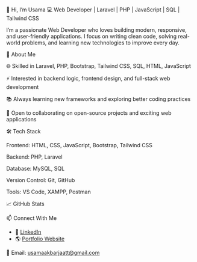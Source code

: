 👋 Hi, I’m Usama
💻 Web Developer | Laravel | PHP | JavaScript | SQL | Tailwind CSS

I’m a passionate Web Developer who loves building modern, responsive, and user-friendly applications.
I focus on writing clean code, solving real-world problems, and learning new technologies to improve every day.

🚀 About Me

🌐 Skilled in Laravel, PHP, Bootstrap, Tailwind CSS, SQL, HTML, JavaScript

⚡ Interested in backend logic, frontend design, and full-stack web development

📚 Always learning new frameworks and exploring better coding practices

🤝 Open to collaborating on open-source projects and exciting web applications

🛠️ Tech Stack

Frontend: HTML, CSS, JavaScript, Bootstrap, Tailwind CSS

Backend: PHP, Laravel

Database: MySQL, SQL

Version Control: Git, GitHub

Tools: VS Code, XAMPP, Postman

📈 GitHub Stats

📫 Connect With Me

- 💼 [LinkedIn](https://www.linkedin.com/in/your-username)  
- 🌎 [Portfolio Website](https://your-portfolio.com) 

📧 Email: usamaakbarjaatt@gmail.com

